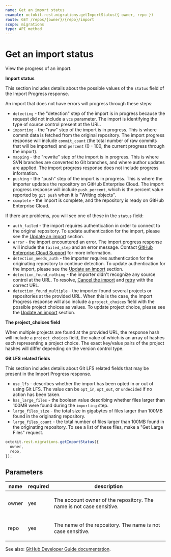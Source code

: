 ```yaml
---
name: Get an import status
example: octokit.rest.migrations.getImportStatus({ owner, repo })
route: GET /repos/{owner}/{repo}/import
scope: migrations
type: API method
---
```


# Get an import status

View the progress of an import.

**Import status**

This section includes details about the possible values of the `status` field of the Import Progress response.

An import that does not have errors will progress through these steps:

- `detecting` - the "detection" step of the import is in progress because the request did not include a `vcs` parameter. The import is identifying the type of source control present at the URL.
- `importing` - the "raw" step of the import is in progress. This is where commit data is fetched from the original repository. The import progress response will include `commit_count` (the total number of raw commits that will be imported) and `percent` (0 - 100, the current progress through the import).
- `mapping` - the "rewrite" step of the import is in progress. This is where SVN branches are converted to Git branches, and where author updates are applied. The import progress response does not include progress information.
- `pushing` - the "push" step of the import is in progress. This is where the importer updates the repository on GitHub Enterprise Cloud. The import progress response will include `push_percent`, which is the percent value reported by `git push` when it is "Writing objects".
- `complete` - the import is complete, and the repository is ready on GitHub Enterprise Cloud.

If there are problems, you will see one of these in the `status` field:

- `auth_failed` - the import requires authentication in order to connect to the original repository. To update authentication for the import, please see the [Update an import](https://docs.github.com/enterprise-cloud@latest//rest/reference/migrations#update-an-import) section.
- `error` - the import encountered an error. The import progress response will include the `failed_step` and an error message. Contact [GitHub Enterprise Cloud Support](https://support.github.com/contact?tags=dotcom-rest-api) for more information.
- `detection_needs_auth` - the importer requires authentication for the originating repository to continue detection. To update authentication for the import, please see the [Update an import](https://docs.github.com/enterprise-cloud@latest//rest/reference/migrations#update-an-import) section.
- `detection_found_nothing` - the importer didn't recognize any source control at the URL. To resolve, [Cancel the import](https://docs.github.com/enterprise-cloud@latest//rest/reference/migrations#cancel-an-import) and [retry](https://docs.github.com/enterprise-cloud@latest//rest/reference/migrations#start-an-import) with the correct URL.
- `detection_found_multiple` - the importer found several projects or repositories at the provided URL. When this is the case, the Import Progress response will also include a `project_choices` field with the possible project choices as values. To update project choice, please see the [Update an import](https://docs.github.com/enterprise-cloud@latest//rest/reference/migrations#update-an-import) section.

**The project_choices field**

When multiple projects are found at the provided URL, the response hash will include a `project_choices` field, the value of which is an array of hashes each representing a project choice. The exact key/value pairs of the project hashes will differ depending on the version control type.

**Git LFS related fields**

This section includes details about Git LFS related fields that may be present in the Import Progress response.

- `use_lfs` - describes whether the import has been opted in or out of using Git LFS. The value can be `opt_in`, `opt_out`, or `undecided` if no action has been taken.
- `has_large_files` - the boolean value describing whether files larger than 100MB were found during the `importing` step.
- `large_files_size` - the total size in gigabytes of files larger than 100MB found in the originating repository.
- `large_files_count` - the total number of files larger than 100MB found in the originating repository. To see a list of these files, make a "Get Large Files" request.

```js
octokit.rest.migrations.getImportStatus({
  owner,
  repo,
});
```

## Parameters

<table>
  <thead>
    <tr>
      <th>name</th>
      <th>required</th>
      <th>description</th>
    </tr>
  </thead>
  <tbody>
    <tr><td>owner</td><td>yes</td><td>

The account owner of the repository. The name is not case sensitive.

</td></tr>
<tr><td>repo</td><td>yes</td><td>

The name of the repository. The name is not case sensitive.

</td></tr>
  </tbody>
</table>

See also: [GitHub Developer Guide documentation](https://docs.github.com/enterprise-cloud@latest//rest/reference/migrations#get-an-import-status).
